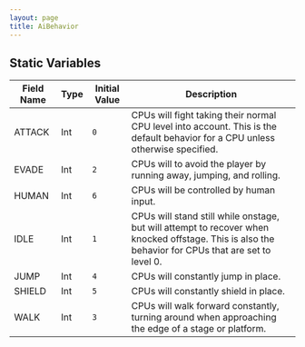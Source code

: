 ```yaml
---
layout: page
title: AiBehavior
---
```


## Static Variables

| Field Name | Type | Initial Value | Description |
| ------------ | ------ | --------------- | ------------- |
| ATTACK | Int | `0` | CPUs will fight taking their normal CPU level into account. This is the default behavior for a CPU unless otherwise specified. |
| EVADE | Int | `2` | CPUs will to avoid the player by running away, jumping, and rolling. |
| HUMAN | Int | `6` | CPUs will be controlled by human input. |
| IDLE | Int | `1` | CPUs will stand still while onstage, but will attempt to recover when knocked offstage. This is also the behavior for CPUs that are set to level 0. |
| JUMP | Int | `4` | CPUs  will constantly jump in place. |
| SHIELD | Int | `5` | CPUs will constantly shield in place. |
| WALK | Int | `3` | CPUs will walk forward constantly, turning around when approaching the edge of a stage or platform. |


